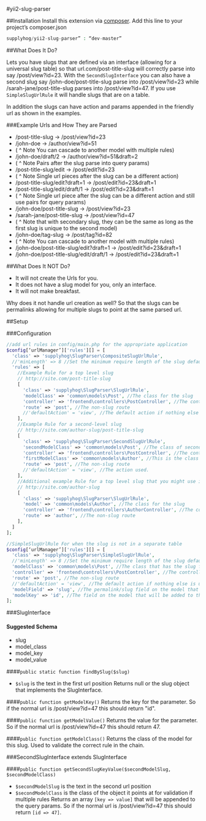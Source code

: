 #yii2-slug-parser

##Installation
Install this extension via [composer](http://getcomposer.org/download). Add this line to your project’s composer.json

```php
supplyhog/yii2-slug-parser” : “dev-master”
```

##What Does It Do?

Lets you have slugs that are defined via an interface (allowing for a universal slug table) so that url.com/post-title-slug
will correctly parse into say /post/view?id=23. With the ```SecondSlugInterface``` you can also have a second slug
say /john-doe/post-title-slug parse into /post/view?id=23 while /sarah-jane/post-title-slug parses into /post/view?id=47. 
If you use ```SimpleSlugUrlRule``` it will handle slugs that are on a table.

In addition the slugs can have action and params appended in the friendly url as shown in the examples.

###Example Urls and How They are Parsed
 - /post-title-slug -> /post/view?id=23
 - /john-doe -> /author/view?id=51
 - ( ^ Note You can cascade to another model with multiple rules)
 - /john-doe/draft/2 -> /author/view?id=51&draft=2
 - ( ^ Note Pairs after the slug parse into query params)
 - /post-title-slug/edit -> /post/edit?id=23
 - ( ^ Note Single url pieces after the slug can be a different action)
 - /post-title-slug/edit?draft=1 -> /post/edit?id=23&draft=1
 - /post-title-slug/edit/draft/1 -> /post/edit?id=23&draft=1
 - ( ^ Note Single url piece after the slug can be a different action and still use pairs for query params)
 - /john-doe/post-title-slug -> /post/view?id=23
 - /sarah-jane/post-title-slug -> /post/view?id=47
 - ( ^ Note that with secondary slug, they can be the same as long as the first slug is unique to the second model)
 - /john-doe/tag-slug -> /post/tag?id=82
 - ( ^ Note You can cascade to another model with multiple rules)
 - /john-doe/post-title-slug/edit?draft=1 -> /post/edit?id=23&draft=1
 - /john-doe/post-title-slug/edit/draft/1 -> /post/edit?id=23&draft=1
 
##What Does It NOT Do?

 - It will not create the Urls for you.
 - It does not have a slug model for you, only an interface.
 - It will not make breakfast.

Why does it not handle url creation as well? So that the slugs can be permalinks allowing for multiple slugs to point 
 at the same parsed url.

##Setup

###Configuration

```php
//add url rules in config/main.php for the appropriate application
$config[‘urlManager’]['rules'][] = [
  'class' => 'supplyhog\SlugParser\CompositeSlugUrlRule',
  //'minLength' => 8 //Set the minimum require length of the slug default 8 
  'rules' => [
    //Example Rule for a top level slug
    // http://site.com/post-title-slug
    [
      'class' => 'supplyhog\SlugParser\SlugUrlRule',
      'modelClass' => 'common\models\Post', //The class for the slug
      'controller' => 'frontend\controllers\PostController', //The controller the slug is pointing at
      'route' => 'post', //The non-slug route
      //'defaultAction' = 'view', //The default action if nothing else is used. 
    ],
    //Example Rule for a second-level slug
    // http://site.com/author-slug/post-title-slug
    [
      'class' => 'supplyhog\SlugParser\SecondSlugUrlRule',
      'secondModelClass' => 'common\models\Post', //The class of second slug (post-title-slug)
      'controller' => 'frontend\controllers\PostController', //The controller for the view
      'firstModelClass' => 'common\models\Author', //This is the class for the
      'route' => 'post', //The non-slug route
      //'defaultAction' = 'view', //The action used.
    ],
    //Additional example Rule for a top level slug that you might use in conjunction with the previous one
    // http://site.com/author-slug
    [
      'class' => 'supplyhog\SlugParser\SlugUrlRule',
      'model' => 'common\models\Author', //The class for the slug
      'controller' => 'frontend\controllers\AuthorController', //The controller the slug is pointing at
      'route' => 'author', //The non-slug route
    ],
  ]
];

//SimpleSlugUrlRule For when the slug is not in a separate table
$config[‘urlManager’]['rules'][] = [
  'class' => 'supplyhog\SlugParser\SimpleSlugUrlRule',
  //'minLength' => 8 //Set the minimum require length of the slug default 8
  'modelClass' => 'common\models\Post', //The class that has the slug field
  'controller' => 'frontend\controllers\PostController', //The controller the slug is pointing at
  'route' => 'post', //The non-slug route
  //'defaultAction' = 'view', //The default action if nothing else is used.
  'modelField' => 'slug', //The permalink/slug field on the model that can be found using ::find()->andWhere([modelField => slugValue])
  'modelKey' => 'id', //The field on the model that will be added to the params. Usually an id/primary key  
];

```

###SlugInterface

#### Suggested Schema
 - slug
 - model_class
 - model_key
 - model_value

####```public static function findBySlug($slug)```
 - ```$slug``` is the text in the first url position
Returns null or the slug object that implements the SlugInterface.

####```public function getModelKey()```
Returns the key for the parameter. So if the normal url is /post/view?id=47 this should return "id".

####```public function getModelValue()```
Returns the value for the parameter. So if the normal url is /post/view?id=47 this should return 47.

####```public function getModelClass()```
Returns the class of the model for this slug. Used to validate the correct rule in the chain.

###SecondSlugInterface extends SlugInterface

####```public function getSecondSlugKeyValue($secondModelSlug, $secondModelClass)```
 - ```$secondModelSlug``` is the text in the second url position
 - ```$secondModelClass``` is the class of the object it points at for validation if multiple rules
Returns an array ```[key => value]``` that will be appended to the query params. 
So if the normal url is /post/view?id=47 this should return ```[id => 47]```.
